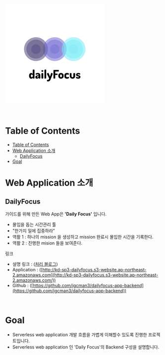 
![blockdiagram](https://github.com/jgcman3/dailyfocus-app-backend/blob/master/images/dailyFocusLogo.png?raw=true)

<br>

# Table of Contents

- [Table of Contents](#table-of-contents)
- [Web Application 소개](#web-application-소개)
  - [DailyFocus](#dailyfocus)
- [Goal](#goal)


# Web Application 소개

## DailyFocus
가이드를 위해 만든 Web App은 <b>'Daily Focus'</b> 입니다. 

- 몰입을 돕는 시간관리 툴
- "한가지 일에 집중하라"
- 역활 1 : 하나의 mission 을 생성하고  mission 완료시 몰입한 시간을 기록한다.
- 역활 2 : 진행한 mision 들을 보여준다.  

링크
- 설명 링크 : ([처리 블로그](http://jgcman3.blogspot.com/2021/03/serverless-dailyfocus.html))
- Application : ([http://kd-sp3-dailyfocus.s3-website.ap-northeast-2.amazonaws.com](http://kd-sp3-dailyfocus.s3-website.ap-northeast-2.amazonaws.com/))
- Github : ([https://github.com/jgcman3/dailyfocus-app-backend](https://github.com/jgcman3/dailyfocus-app-backend))

<br>

# Goal

- Serverless web application 개발 흐름을 가볍게 이해할수 있도록 진행한 프로젝트입니다.
- Serverless web application 인 'Daily Focus'의 Backend 구성을 설명합니다.
